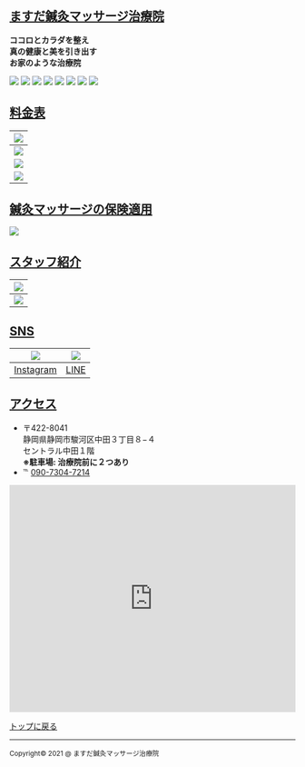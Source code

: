 <!-- Style Sheet -->
<!-- simonlc/Markdown-CSS - https://github.com/simonlc/Markdown-CSS -->
<link href="https://raw.githubusercontent.com/simonlc/Markdown-CSS/master/markdown.css" rel="stylesheet">
<link href="./style.css" rel="stylesheet">

<!-- Markdown/HTML -->
## <a href="https://ghsable.github.io/chiropractic-masuda/" id="title">ますだ鍼灸マッサージ治療院</a>

**ココロとカラダを整え  
 真の健康と美を引き出す  
 お家のような治療院**

<!-- cman.jp - https://webparts.cman.jp/img/slideshow/ -->
<div class="slide">
  <img src="images/gallery_1.jpg">
  <img src="images/gallery_2.jpg">
  <img src="images/gallery_3.jpg">
  <img src="images/gallery_4.jpg">
  <img src="images/gallery_5.jpg">
  <img src="images/gallery_6.jpg">
  <img src="images/gallery_7.jpg">
  <img src="images/gallery_8.jpg">
</div>

## <u>料金表</u>

| ![](images/price_1.png) |
|:---:|
| ![](images/price_2.png) |
| ![](images/price_3.png) |
| ![](images/price_4.png) |

## <u>鍼灸マッサージの保険適用</u>

<!-- | [![](images/document_logo.jpg)](documents/document_1.pdf) | [![](images/document_logo.jpg)](documents/document_2.pdf) |
|:---:|:---:|
| `対象条件` | `ご利用までの流れ` | -->
<img src="images/document_logo.jpg" class="document_logo">

## <u>スタッフ紹介</u>

| ![](images/profile_1.jpg) |
|:---:|
| ![](images/profile_2.jpg) |

## <u>SNS</u>

| [![](images/Instagram_logo.jpg)](https://www.instagram.com/masuda.harima55/) | [![](images/line_qrcode.jpg)](https://line.me/ti/p/3m2d68-icf) |
|:---:|:---:|
| [Instagram](https://www.instagram.com/masuda.harima55/) | [LINE](https://line.me/ti/p/3m2d68-icf) |

## <u>アクセス</u>

* 〒422-8041  
  静岡県静岡市駿河区中田３丁目８−４  
  セントラル中田１階  
  **※駐車場: 治療院前に２つあり**
* ℡ <a href="tel:09073047214">090-7304-7214</a>
<section id="GoogleMap"><iframe src="https://www.google.com/maps/embed?pb=!1m18!1m12!1m3!1d3269.8609972636787!2d138.39410381523922!3d34.960092480368644!2m3!1f0!2f0!3f0!3m2!1i1024!2i768!4f13.1!3m3!1m2!1s0x601a49de335b187b%3A0x9c0bd30623e61afa!2z44CSNDIyLTgwNDEg6Z2Z5bKh55yM6Z2Z5bKh5biC6ae_5rKz5Yy65Lit55Sw77yT5LiB55uu77yY4oiS77yU!5e0!3m2!1sja!2sjp!4v1623077993031!5m2!1sja!2sjp" width="100%" height="400" frameborder="0" style="border:0" allowfullscreen></iframe></section>

<p id="top"><a href="https://ghsable.github.io/chiropractic-masuda/#">トップに戻る</a></p>

---
<p id="copyright"><small>Copyright&copy; 2021 @ ますだ鍼灸マッサージ治療院</small></p>
